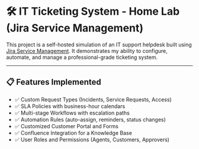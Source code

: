 # 🛠️ IT Ticketing System - Home Lab (Jira Service Management)

This project is a self-hosted simulation of an IT support helpdesk built using [Jira Service Management](https://www.atlassian.com/software/jira/service-management). It demonstrates my ability to configure, automate, and manage a professional-grade ticketing system.

---

## 📋 Features Implemented

- ✅ Custom Request Types (Incidents, Service Requests, Access)
- ✅ SLA Policies with business-hour calendars
- ✅ Multi-stage Workflows with escalation paths
- ✅ Automation Rules (auto-assign, reminders, status changes)
- ✅ Customized Customer Portal and Forms
- ✅ Confluence Integration for a Knowledge Base
- ✅ User Roles and Permissions (Agents, Customers, Approvers)
